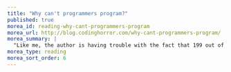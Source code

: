 ```yaml
---
title: "Why can't programmers program?"
published: true
morea_id: reading-why-cant-programmers-program
morea_url: http://blog.codinghorror.com/why-cant-programmers-program/
morea_summary: | 
  "Like me, the author is having trouble with the fact that 199 out of 200 applicants for every programming job can't write code at all."
morea_type: reading
morea_sort_order: 6
---
```


